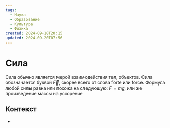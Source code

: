 ```yaml
---
tags:
  - Наука
  - Образование
  - Культура
  - Физика
created: 2024-09-18T20:15
updated: 2024-09-20T07:56
---
```

# Сила
Сила обычно является мерой взаимодействия тел, объектов. 
Сила обозначается буквой $\overrightarrow{F}$, скорее всего от слова forte или force. Формула любой силы равна или похожа на следующую:
$F = mg$, или же произведение массы на ускорение

## Контекст
- 

